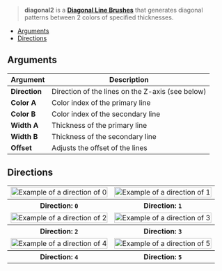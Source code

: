 > **diagonal2** is a **[Diagonal Line Brushes](Diagonal-Line-Brushes)** that generates diagonal patterns between 2 colors of specified thicknesses.

<!-- TOC -->
- [Arguments](#arguments)
- [Directions](#directions)

## Arguments

Argument | Description
--------- | -----------
**Direction** | Direction of the lines on the Z-axis (see below)
**Color A** | Color index of the primary line
**Color B** | Color index of the secondary line
**Width A** | Thickness of the primary line
**Width B** | Thickness of the secondary line
**Offset** | Adjusts the offset of the lines

## Directions

<!-- SAMPLE diagonal2_directions 2 -->
<table>
	<tbody>
		<tr>
			<td width="50%"><img width="100%" src="https://s3.amazonaws.com/misc.lachlanmcdonald.com/magicavoxel-shaders/0.10.4/diagonal2_direction0.png" alt="Example of a direction of 0"></td>
			<td width="50%"><img width="100%" src="https://s3.amazonaws.com/misc.lachlanmcdonald.com/magicavoxel-shaders/0.10.4/diagonal2_direction1.png" alt="Example of a direction of 1"></td>
		</tr>
		<tr>
			<th>Direction: <code>0</code></th>
			<th>Direction: <code>1</code></th>
		</tr>
		<tr>
			<td width="50%"><img width="100%" src="https://s3.amazonaws.com/misc.lachlanmcdonald.com/magicavoxel-shaders/0.10.4/diagonal2_direction2.png" alt="Example of a direction of 2"></td>
			<td width="50%"><img width="100%" src="https://s3.amazonaws.com/misc.lachlanmcdonald.com/magicavoxel-shaders/0.10.4/diagonal2_direction3.png" alt="Example of a direction of 3"></td>
		</tr>
		<tr>
			<th>Direction: <code>2</code></th>
			<th>Direction: <code>3</code></th>
		</tr>
		<tr>
			<td width="50%"><img width="100%" src="https://s3.amazonaws.com/misc.lachlanmcdonald.com/magicavoxel-shaders/0.10.4/diagonal2_direction4.png" alt="Example of a direction of 4"></td>
			<td width="50%"><img width="100%" src="https://s3.amazonaws.com/misc.lachlanmcdonald.com/magicavoxel-shaders/0.10.4/diagonal2_direction5.png" alt="Example of a direction of 5"></td>
		</tr>
		<tr>
			<th>Direction: <code>4</code></th>
			<th>Direction: <code>5</code></th>
		</tr>
	</tbody>
</table>
<!-- END -->

